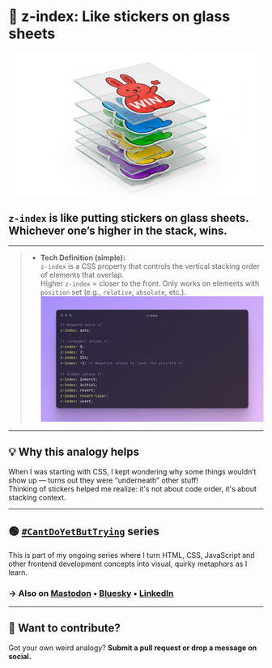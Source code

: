 # 🔘 z-index: Like stickers on glass sheets

![z-index analogy](/images/z-index.jpg)

## `z-index` is like putting stickers on glass sheets. Whichever one’s higher in the stack, wins.

---

> - **Tech Definition (simple):**  
`z-index` is a CSS property that controls the vertical stacking order of elements that overlap.  
Higher `z-index` = closer to the front. Only works on elements with `position` set (e.g., `relative`, `absolute`, etc.).
![z-index synax](/images/z-index-syntax.jpg)

---

## 💡 Why this analogy helps

When I was starting with CSS, I kept wondering why some things wouldn’t show up — turns out they were “underneath” other stuff!  
Thinking of stickers helped me realize: it's not about code order, it's about stacking context.

---

## 🟢 [`#CantDoYetButTrying`]() series

This is part of my ongoing series where I turn HTML, CSS, JavaScript and other frontend development concepts into visual, quirky metaphors as I learn.  
### → Also on [Mastodon](https://mastodon.social/@kolonatalie) • [Bluesky](https://bsky.app/profile/kolonatalie.bsky.social) • [LinkedIn](https://www.linkedin.com/in/kolonatalie/)

---

## 🤝 Want to contribute?

Got your own weird analogy? **Submit a pull request or drop a message on social.**